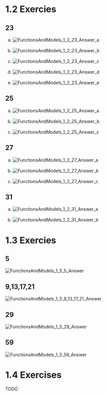 # 1.2 Exercies

## 23
<ol type="a">
  <li><img title="FunctionsAndModels_1_2_23_Answer_a" src="../pics/01_FunctionsAndModels_1_2_23_Answer_a.jpg"/></li><br>
  <li><img title="FunctionsAndModels_1_2_23_Answer_b" src="../pics/01_FunctionsAndModels_1_2_23_Answer_b.jpg"/></li><br>
  <li><img title="FunctionsAndModels_1_2_23_Answer_c" src="../pics/01_FunctionsAndModels_1_2_23_Answer_c.jpg"/></li><br>
  <li><img title="FunctionsAndModels_1_2_23_Answer_d" src="../pics/01_FunctionsAndModels_1_2_23_Answer_d.jpg"/></li><br>
  <li><img title="FunctionsAndModels_1_2_23_Answer_e" src="../pics/01_FunctionsAndModels_1_2_23_Answer_e.jpg"/></li>
</ol>

## 25
<ol type="a">
  <li><img title="FunctionsAndModels_1_2_25_Answer_a" src="../pics/01_FunctionsAndModels_1_2_25_Answer_a.jpg"/></li><br>
  <li><img title="FunctionsAndModels_1_2_25_Answer_b" src="../pics/01_FunctionsAndModels_1_2_25_Answer_b.jpg"/></li><br>
  <li><img title="FunctionsAndModels_1_2_25_Answer_c" src="../pics/01_FunctionsAndModels_1_2_25_Answer_c.jpg"/></li>
</ol>

## 27
<ol type="a">
  <li><img title="FunctionsAndModels_1_2_27_Answer_a" src="../pics/01_FunctionsAndModels_1_2_27_Answer_a.jpg"/></li><br>
  <li><img title="FunctionsAndModels_1_2_27_Answer_b" src="../pics/01_FunctionsAndModels_1_2_27_Answer_b.jpg"/></li><br>
  <li><img title="FunctionsAndModels_1_2_27_Answer_c" src="../pics/01_FunctionsAndModels_1_2_27_Answer_c.jpg"/></li>
</ol>

## 31
<ol type="a">
  <li><img title="FunctionsAndModels_1_2_31_Answer_a" src="../pics/01_FunctionsAndModels_1_2_31_Answer_a.jpg"/></li><br>
  <li><img title="FunctionsAndModels_1_2_31_Answer_b" src="../pics/01_FunctionsAndModels_1_2_31_Answer_b.jpg"/></li>
</ol>

# 1.3 Exercies
 
## 5

![FunctionsAndModels_1_3_5_Answer](../pics/01_FunctionsAndModels_1_3_5_Answer.png)
 
## 9,13,17,21

![FunctionsAndModels_1_3_9_13_17_21_Answer](../pics/01_FunctionsAndModels_1_3_9_13_17_21_Answer.png)
 
## 29

![FunctionsAndModels_1_3_29_Answer](../pics/01_FunctionsAndModels_1_3_29_Answer.png)
 
## 59

![FunctionsAndModels_1_3_59_Answer](../pics/01_FunctionsAndModels_1_3_59_Answer.png)

# 1.4 Exercises

 TODO
